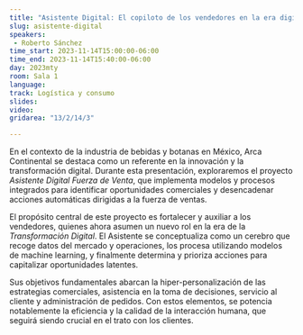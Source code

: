```yaml
---
title: "Asistente Digital: El copiloto de los vendedores en la era digital"
slug: asistente-digital
speakers:
 - Roberto Sánchez
time_start: 2023-11-14T15:00:00-06:00
time_end: 2023-11-14T15:40:00-06:00
day: 2023mty
room: Sala 1 
language: 
track: Logística y consumo
slides: 
video: 
gridarea: "13/2/14/3"

---
```


En el contexto de la industria de bebidas y botanas en México, Arca Continental se destaca como un referente en la innovación y la transformación digital. Durante esta presentación, exploraremos el proyecto *Asistente Digital Fuerza de Venta*, que implementa modelos y procesos integrados para identificar oportunidades comerciales y desencadenar acciones automáticas dirigidas a la fuerza de ventas.

El propósito central de este proyecto es fortalecer y auxiliar a los vendedores, quienes ahora asumen un nuevo rol en la era de la *Transformación Digital*. El Asistente se conceptualiza como un cerebro que recoge datos del mercado y operaciones, los procesa utilizando modelos de machine learning, y finalmente determina y prioriza acciones para capitalizar oportunidades latentes.

Sus objetivos fundamentales abarcan la hiper-personalización de las estrategias comerciales, asistencia en la toma de decisiones, servicio al cliente y administración de pedidos. Con estos elementos, se potencia notablemente la eficiencia y la calidad de la interacción humana, que seguirá siendo crucial en el trato con los clientes.


